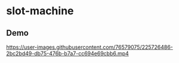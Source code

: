 # slot-machine

## Demo
https://user-images.githubusercontent.com/76579075/225726486-2bc2bd49-db75-476b-b7a7-cc694e69cbb6.mp4

